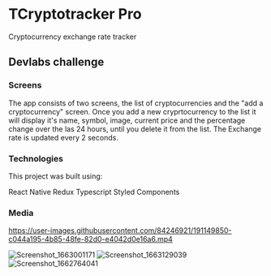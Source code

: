 # TCryptotracker Pro

Cryptocurrency exchange rate tracker

## Devlabs challenge

### Screens

The app consists of two screens, the list of cryptocurrencies and the "add a cryptocurrency" screen. Once you add a new cryprtocurrency to the list it will display it's name, symbol, image, current price and the percentage change over the las 24 hours, until you delete it from the list. The Exchange rate is updated every 2 seconds.

### Technologies

This project was built using:

React Native
Redux
Typescript
Styled Components

### Media




https://user-images.githubusercontent.com/84246921/191149850-c044a195-4b85-48fe-82d0-e4042d0e16a6.mp4

![Screenshot_1663001171](https://user-images.githubusercontent.com/84246921/191149885-dd0932d7-88ef-4df2-8731-6d90b8ecde96.png)
![Screenshot_1663129039](https://user-images.githubusercontent.com/84246921/191149894-237d20fe-593e-4326-9e6d-320a512021de.png)
![Screenshot_1662764041](https://user-images.githubusercontent.com/84246921/191149902-44d206ff-24ed-487d-9ad1-51e5ca769d3e.png)
